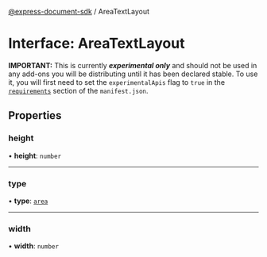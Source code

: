 [@express-document-sdk](../overview.md) / AreaTextLayout

# Interface: AreaTextLayout

<InlineAlert slots="text" variant="warning"/>

**IMPORTANT:** This is currently ___experimental only___ and should not be used in any add-ons you will be distributing until it has been declared stable. To use it, you will first need to set the `experimentalApis` flag to `true` in the [`requirements`](../../../manifest/index.md#requirements) section of the `manifest.json`.

## Properties

### height

• **height**: `number`

---

### type

• **type**: [`area`](../enumerations/TextType.md#area)

---

### width

• **width**: `number`
